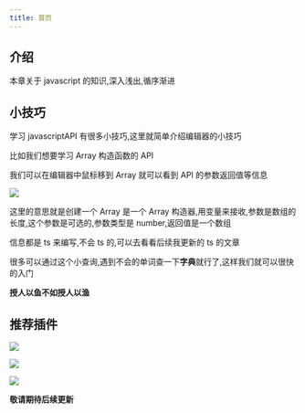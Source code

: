 ```yaml
---
title: 首页
---
```


## 介绍

本章关于 javascript 的知识,深入浅出,循序渐进

## 小技巧

学习 javascriptAPI 有很多小技巧,这里就简单介绍编辑器的小技巧

比如我们想要学习 Array 构造函数的 API

我们可以在编辑器中鼠标移到 Array 就可以看到 API 的参数返回值等信息

![](/frontEnd/basics/1.png)

这里的意思就是创建一个 Array 是一个 Array 构造器,用变量来接收,参数是数组的长度,这个参数是可选的,参数类型是 number,返回值是一个数组

信息都是 ts 来编写,不会 ts 的,可以去看看后续我更新的 ts 的文章

很多可以通过这个小查询,遇到不会的单词查一下**字典**就行了,这样我们就可以很快的入门

**授人以鱼不如授人以渔**

## 推荐插件

![](/basics/2.png)

![](/basics/3.png)

![](/basics/4.png)

**敬请期待后续更新**
